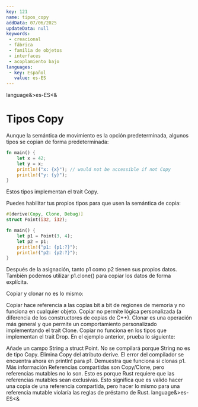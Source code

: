 ```yaml
---
key: 121
name: tipos_copy
addData: 07/06/2025
updateData: null
keywords: 
 - creacional
 - fábrica
 - familia de objetos
 - interfaces
 - acoplamiento bajo
languages:
 - key: Español
   value: es-ES
---
```

language&>es-ES<&
# Tipos Copy
Aunque la semántica de movimiento es la opción predeterminada, algunos tipos se copian de forma predeterminada:

```rust
fn main() {
    let x = 42;
    let y = x;
    println!("x: {x}"); // would not be accessible if not Copy
    println!("y: {y}");
}
```

Estos tipos implementan el trait Copy.

Puedes habilitar tus propios tipos para que usen la semántica de copia:

```rust
#[derive(Copy, Clone, Debug)]
struct Point(i32, i32);

fn main() {
    let p1 = Point(3, 4);
    let p2 = p1;
    println!("p1: {p1:?}");
    println!("p2: {p2:?}");
}
```

Después de la asignación, tanto p1 como p2 tienen sus propios datos.
También podemos utilizar p1.clone() para copiar los datos de forma explícita.


Copiar y clonar no es lo mismo:

Copiar hace referencia a las copias bit a bit de regiones de memoria y no funciona en cualquier objeto.
Copiar no permite lógica personalizada (a diferencia de los constructores de copias de C++).
Clonar es una operación más general y que permite un comportamiento personalizado implementando el trait Clone.
Copiar no funciona en los tipos que implementan el trait Drop.
En el ejemplo anterior, prueba lo siguiente:

Añade un campo String a struct Point. No se compilará porque String no es de tipo Copy.
Elimina Copy del atributo derive. El error del compilador se encuentra ahora en println! para p1.
Demuestra que funciona si clonas p1.
Más información
Referencias compartidas son Copy/Clone, pero referencias mutables no lo son. Esto es porque Rust requiere que las referencias mutables sean
exclusivas. Esto significa que es valido hacer una copia de una referencia compartida, pero hacer lo mismo para una referencia mutable violaría las
reglas de préstamo de Rust.
language&>es-ES<&